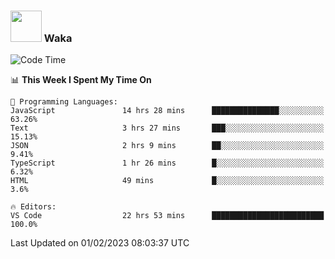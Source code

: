 ### <img src="https://media.giphy.com/media/VgCDAzcKvsR6OM0uWg/giphy.gif" width="50"> Waka

  <!--START_SECTION:waka-->
![Code Time](http://img.shields.io/badge/Code%20Time-1%2C234%20hrs%2013%20mins-blue)

📊 **This Week I Spent My Time On** 

```text
💬 Programming Languages: 
JavaScript               14 hrs 28 mins      ███████████████░░░░░░░░░░   63.26% 
Text                     3 hrs 27 mins       ███░░░░░░░░░░░░░░░░░░░░░░   15.13% 
JSON                     2 hrs 9 mins        ██░░░░░░░░░░░░░░░░░░░░░░░   9.41% 
TypeScript               1 hr 26 mins        █░░░░░░░░░░░░░░░░░░░░░░░░   6.32% 
HTML                     49 mins             █░░░░░░░░░░░░░░░░░░░░░░░░   3.6%

🔥 Editors: 
VS Code                  22 hrs 53 mins      █████████████████████████   100.0%

```


 Last Updated on 01/02/2023 08:03:37 UTC
<!--END_SECTION:waka-->
